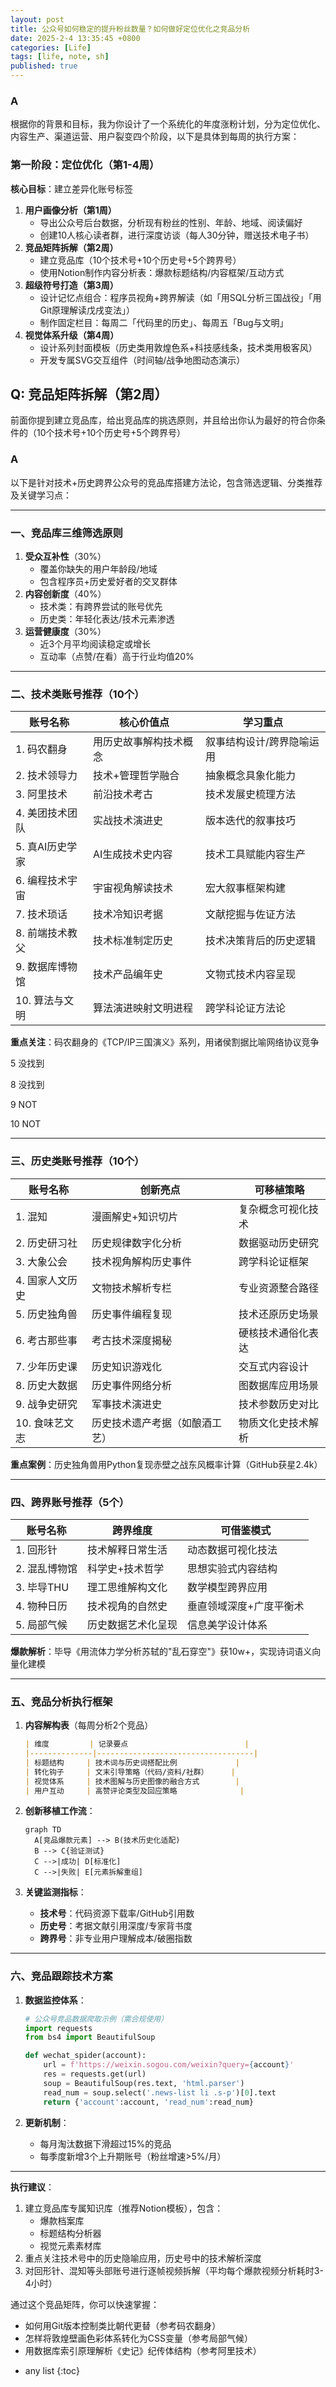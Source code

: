 ```yaml
---
layout: post
title: 公众号如何稳定的提升粉丝数量？如何做好定位优化之竞品分析
date: 2025-2-4 13:35:45 +0800
categories: [Life]
tags: [life, note, sh]
published: true
---
```


### A

根据你的背景和目标，我为你设计了一个系统化的年度涨粉计划，分为定位优化、内容生产、渠道运营、用户裂变四个阶段，以下是具体到每周的执行方案：

### **第一阶段：定位优化（第1-4周）**
**核心目标**：建立差异化账号标签
1. **用户画像分析（第1周）**
   - 导出公众号后台数据，分析现有粉丝的性别、年龄、地域、阅读偏好
   - 创建10人核心读者群，进行深度访谈（每人30分钟，赠送技术电子书）
2. **竞品矩阵拆解（第2周）**
   - 建立竞品库（10个技术号+10个历史号+5个跨界号）
   - 使用Notion制作内容分析表：爆款标题结构/内容框架/互动方式
3. **超级符号打造（第3周）**
   - 设计记忆点组合：程序员视角+跨界解读（如「用SQL分析三国战役」「用Git原理解读戊戌变法」）
   - 制作固定栏目：每周二「代码里的历史」、每周五「Bug与文明」
4. **视觉体系升级（第4周）**
   - 设计系列封面模板（历史类用敦煌色系+科技感线条，技术类用极客风）
   - 开发专属SVG交互组件（时间轴/战争地图动态演示）

## Q: 竞品矩阵拆解（第2周）

前面你提到建立竞品库，给出竞品库的挑选原则，并且给出你认为最好的符合你条件的（10个技术号+10个历史号+5个跨界号）

### A

以下是针对技术+历史跨界公众号的竞品库搭建方法论，包含筛选逻辑、分类推荐及关键学习点：

---

### **一、竞品库三维筛选原则**
1. **受众互补性**（30%）
   - 覆盖你缺失的用户年龄段/地域
   - 包含程序员+历史爱好者的交叉群体
2. **内容创新度**（40%）
   - 技术类：有跨界尝试的账号优先
   - 历史类：年轻化表达/技术元素渗透
3. **运营健康度**（30%）
   - 近3个月平均阅读稳定或增长
   - 互动率（点赞/在看）高于行业均值20%

---

### **二、技术类账号推荐（10个）**
| 账号名称       | 核心价值点                     | 学习重点                          |
|----------------|-------------------------------|-----------------------------------|
| 1. 码农翻身    | 用历史故事解构技术概念          | 叙事结构设计/跨界隐喻运用          |
| 2. 技术领导力   | 技术+管理哲学融合               | 抽象概念具象化能力                 |
| 3. 阿里技术     | 前沿技术考古                   | 技术发展史梳理方法                 |
| 4. 美团技术团队 | 实战技术演进史                 | 版本迭代的叙事技巧                 |
| 5. 真AI历史学家| AI生成技术史内容               | 技术工具赋能内容生产               |
| 6. 编程技术宇宙 | 宇宙视角解读技术               | 宏大叙事框架构建                   |
| 7. 技术琐话     | 技术冷知识考据                 | 文献挖掘与佐证方法                 |
| 8. 前端技术教父 | 技术标准制定历史               | 技术决策背后的历史逻辑             |
| 9. 数据库博物馆 | 技术产品编年史                 | 文物式技术内容呈现                 |
| 10. 算法与文明  | 算法演进映射文明进程           | 跨学科论证方法论                   |

**重点关注**：码农翻身的《TCP/IP三国演义》系列，用诸侯割据比喻网络协议竞争

5 没找到

8 没找到

9 NOT

10 NOT

---

### **三、历史类账号推荐（10个）**
| 账号名称       | 创新亮点                      | 可移植策略                        |
|----------------|-----------------------------|-----------------------------------|
| 1. 混知        | 漫画解史+知识切片            | 复杂概念可视化技术                 |
| 2. 历史研习社  | 历史规律数字化分析            | 数据驱动历史研究                   |
| 3. 大象公会    | 技术视角解构历史事件          | 跨学科论证框架                     |
| 4. 国家人文历史 | 文物技术解析专栏              | 专业资源整合路径                   |
| 5. 历史独角兽  | 历史事件编程复现              | 技术还原历史场景                   |
| 6. 考古那些事  | 考古技术深度揭秘              | 硬核技术通俗化表达                 |
| 7. 少年历史课  | 历史知识游戏化                | 交互式内容设计                     |
| 8. 历史大数据  | 历史事件网络分析              | 图数据库应用场景                   |
| 9. 战争史研究  | 军事技术演进史                | 技术参数历史对比                   |
| 10. 食味艺文志 | 历史技术遗产考据（如酿酒工艺）| 物质文化史技术解析                 |

**重点案例**：历史独角兽用Python复现赤壁之战东风概率计算（GitHub获星2.4k）

---

### **四、跨界账号推荐（5个）**
| 账号名称       | 跨界维度          | 可借鉴模式                          |
|----------------|-----------------|-------------------------------------|
| 1. 回形针       | 技术解释日常生活   | 动态数据可视化技法                   |
| 2. 混乱博物馆   | 科学史+技术哲学    | 思想实验式内容结构                   |
| 3. 毕导THU     | 理工思维解构文化   | 数学模型跨界应用                     |
| 4. 物种日历     | 技术视角的自然史   | 垂直领域深度+广度平衡术               |
| 5. 局部气候     | 历史数据艺术化呈现 | 信息美学设计体系                     |

**爆款解析**：毕导《用流体力学分析苏轼的"乱石穿空"》获10w+，实现诗词语义向量化建模

---

### **五、竞品分析执行框架**
1. **内容解构表**（每周分析2个竞品）
   ```markdown
   | 维度         | 记录要点                          |
   |--------------|-----------------------------------|
   | 标题结构     | 技术词与历史词搭配比例             |
   | 转化钩子     | 文末引导策略（代码/资料/社群）     |
   | 视觉体系     | 技术图解与历史图像的融合方式        |
   | 用户互动     | 高赞评论类型及回应策略              |
   ```

2. **创新移植工作流**：
   ```mermaid
   graph TD
     A[竞品爆款元素] --> B(技术历史化适配)
     B --> C{验证测试}
     C -->|成功| D[标准化]
     C -->|失败| E[元素拆解重组]
   ```

3. **关键监测指标**：
   - **技术号**：代码资源下载率/GitHub引用数
   - **历史号**：考据文献引用深度/专家背书度
   - **跨界号**：非专业用户理解成本/破圈指数

---

### **六、竞品跟踪技术方案**
1. **数据监控体系**：
   ```python
   # 公众号竞品数据爬取示例（需合规使用）
   import requests
   from bs4 import BeautifulSoup

   def wechat_spider(account):
       url = f'https://weixin.sogou.com/weixin?query={account}'
       res = requests.get(url)
       soup = BeautifulSoup(res.text, 'html.parser')
       read_num = soup.select('.news-list li .s-p')[0].text
       return {'account':account, 'read_num':read_num}
   ```

2. **更新机制**：
   - 每月淘汰数据下滑超过15%的竞品
   - 每季度新增3个上升期账号（粉丝增速>5%/月）

---

**执行建议**：
1. 建立竞品库专属知识库（推荐Notion模板），包含：
   - 爆款档案库
   - 标题结构分析器
   - 视觉元素素材库
2. 重点关注技术号中的历史隐喻应用，历史号中的技术解析深度
3. 对回形针、混知等头部账号进行逐帧视频拆解（平均每个爆款视频分析耗时3-4小时）

通过这个竞品矩阵，你可以快速掌握：
- 如何用Git版本控制类比朝代更替（参考码农翻身）
- 怎样将敦煌壁画色彩体系转化为CSS变量（参考局部气候）
- 用数据库索引原理解析《史记》纪传体结构（参考阿里技术）

* any list
{:toc}